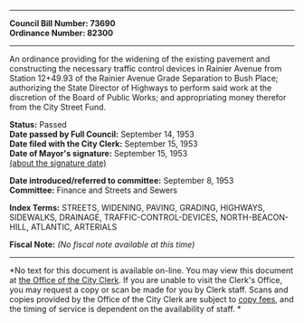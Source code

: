 * * * * *  
  
**Council Bill Number: [](#h0)[](#h2)73690**   
**Ordinance Number: 82300**  
  
* * * * *  
  
An ordinance providing for the widening of the existing pavement and constructing the necessary traffic control devices in Rainier Avenue from Station 12+49.93 of the Rainier Avenue Grade Separation to Bush Place; authorizing the State Director of Highways to perform said work at the discretion of the Board of Public Works; and appropriating money therefor from the City Street Fund.  
  
**Status:** Passed   
**Date passed by Full Council:** September 14, 1953   
**Date filed with the City Clerk:** September 15, 1953   
**Date of Mayor's signature:** September 15, 1953   
[(about the signature date)](/~public/approvaldate.htm)   
  
  
**Date introduced/referred to committee:** September 8, 1953   
**Committee:** Finance and Streets and Sewers   
  
**Index Terms:** STREETS, WIDENING, PAVING, GRADING, HIGHWAYS, SIDEWALKS, DRAINAGE, TRAFFIC-CONTROL-DEVICES, NORTH-BEACON-HILL, ATLANTIC, ARTERIALS  
  
**Fiscal Note:** *(No fiscal note available at this time)*  
  
* * * * *  
  
*No text for this document is available on-line. You may view this document at [the Office of the City Clerk](http://www.seattle.gov/leg/clerk/contactUs.htm). If you are unable to visit the Clerk's Office, you may request a copy or scan be made for you by Clerk staff. Scans and copies provided by the Office of the City Clerk are subject to [copy fees](http://clerk.seattle.gov/~public/clerkfees.htm), and the timing of service is dependent on the availability of staff. *  
  
  
